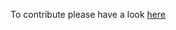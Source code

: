 To contribute please have a look [here](https://github.com/YusufsDiscordbot/Yusuf-s-Moderation-Bot/wiki/Getting-started)
